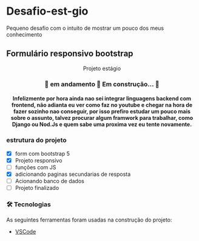 # Desafio-est-gio
Pequeno desafio com o intuito de mostrar um pouco dos meus conhecimento


## Formulário responsivo bootstrap
<p align="center">Projeto estágio</p>


<h3 align="center"> 
	🚧  em andamento 🚀 Em construção...  🚧
</h3>

<h4 align="center">
  Infelizmente por hora ainda nao sei integrar linguagens backend com frontend, não adianta eu ver como faz no youtube e chegar na hora de fazer sozinho nao conseguir, 
  por isso prefiro estudar um pouco mais sobre o assunto, talvez procurar algum framwork para trabalhar, como Django ou Nod.Js e quem sabe uma proxima vez eu tente novamente. 
  </h4>

### estrutura do projeto

- [x] form com bootstrap 5
- [x] Projeto responsivo
- [ ] funções com JS
- [x] adicionando paginas secundarias de resposta
- [ ] Acionando banco de dados
- [ ] Projeto finalizado

### 🛠 Tecnologias

As seguintes ferramentas foram usadas na construção do projeto:

- [VSCode](https://code.visualstudio.com/)
